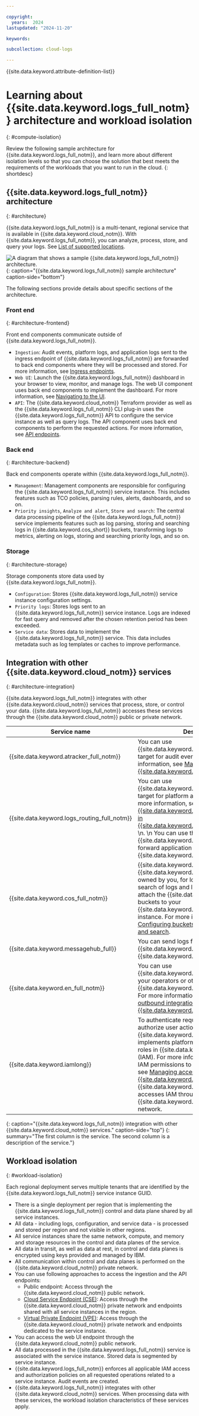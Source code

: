```yaml
---

copyright:
  years:  2024
lastupdated: "2024-11-20"

keywords:

subcollection: cloud-logs

---
```


{{site.data.keyword.attribute-definition-list}}


# Learning about {{site.data.keyword.logs_full_notm}} architecture and workload isolation
{: #compute-isolation}

Review the following sample architecture for {{site.data.keyword.logs_full_notm}}, and learn more about different isolation levels so that you can choose the solution that best meets the requirements of the workloads that you want to run in the cloud.
{: shortdesc}

## {{site.data.keyword.logs_full_notm}} architecture
{: #architecture}

{{site.data.keyword.logs_full_notm}} is a multi-tenant, regional service that is available in {{site.data.keyword.cloud_notm}}. With {{site.data.keyword.logs_full_notm}}, you can analyze, process, store, and query your logs. See [List of supported locations](/docs/cloud-logs?topic=cloud-logs-regions).

![A diagram that shows a sample {{site.data.keyword.logs_full_notm}} architecture.](images/architecture-workload-isolation.drawio.svg "{{site.data.keyword.logs_full_notm}} architecture sample."){: caption="{{site.data.keyword.logs_full_notm}} sample architecture" caption-side="bottom"}

The following sections provide details about specific sections of the architecture.

### Front end
{: #architecture-frontend}

Front end components communicate outside of {{site.data.keyword.logs_full_notm}}.

* `Ingestion`: Audit events, platform logs, and application logs sent to the ingress endpoint of {{site.data.keyword.logs_full_notm}} are forwarded to back end components where they will be processed and stored. For more information, see [Ingress endpoints](/docs/cloud-logs?topic=cloud-logs-endpoints_ingress).
* `Web UI`: Launch the {{site.data.keyword.logs_full_notm}} dashboard in your browser to view, monitor, and manage logs. The web UI component uses back end components to implement the dashboard. For more information, see [Navigating to the UI](/docs/cloud-logs?topic=cloud-logs-instance-launch).
* `API`: The {{site.data.keyword.cloud_notm}} Terraform provider as well as the {{site.data.keyword.logs_full_notm}} CLI plug-in uses the {{site.data.keyword.logs_full_notm}} API to configure the service instance as well as query logs. The API component uses back end components to perform the requested actions. For more information, see [API endpoints](/docs/cloud-logs?topic=cloud-logs-endpoints_api).

### Back end
{: #architecture-backend}

Back end components operate within {{site.data.keyword.logs_full_notm}}.

* `Management`: Management components are responsible for configuring the {{site.data.keyword.logs_full_notm}} service instance. This includes features such as TCO policies, parsing rules, alerts, dashboards, and so on.
* `Priority insights`, `Analyze and alert`, `Store and search`: The central data processing pipeline of the {{site.data.keyword.logs_full_notm}} service implements features such as log parsing, storing and searching logs in {{site.data.keyword.cos_short}} buckets, transforming logs to metrics, alerting on logs, storing and searching priority logs, and so on.

### Storage
{: #architecture-storage}

Storage components store data used by {{site.data.keyword.logs_full_notm}}.

* `Configuration`: Stores {{site.data.keyword.logs_full_notm}} service instance configuration settings.
* `Priority logs`: Stores logs sent to an {{site.data.keyword.logs_full_notm}} service instance. Logs are indexed for fast query and removed after the chosen retention period has been exceeded.
* `Service data`: Stores data to implement the {{site.data.keyword.logs_full_notm}} service. This data includes metadata such as log templates or caches to improve performance.

## Integration with other {{site.data.keyword.cloud_notm}} services
{: #architecture-integration}

{{site.data.keyword.logs_full_notm}} integrates with other {{site.data.keyword.cloud_notm}} services that process, store, or control your data. {{site.data.keyword.logs_full_notm}} accesses these services through the {{site.data.keyword.cloud_notm}} public or private network.

| Service name | Description |
|------------|-------------------------------------|
| {{site.data.keyword.atracker_full_notm}} | You can use {{site.data.keyword.logs_full_notm}} as a target for audit events. For more information, see [Managing targets in {{site.data.keyword.atracker_full_notm}}](/docs/atracker?topic=atracker-target_v2). |
| {{site.data.keyword.logs_routing_full_notm}} | You can use {{site.data.keyword.logs_full_notm}} as a target for platform and application logs. For more information, see [Creating an {{site.data.keyword.logs_full_notm}} tenant in {{site.data.keyword.logs_routing_full_notm}}](/docs/logs-router?topic=logs-router-tenant-create&interface=ui).  \n. \n You can use the {{site.data.keyword.agent}} to collect and forward application logs to {{site.data.keyword.logs_full_notm}}.  |
| {{site.data.keyword.cos_full_notm}} | {{site.data.keyword.logs_full_notm}} uses {{site.data.keyword.cos_short}} buckets, owned by you, for long term storage and search of logs and log metrics. You need to attach the {{site.data.keyword.cos_short}} buckets to your {{site.data.keyword.logs_full_notm}} service instance. For more information, see [Configuring buckets for long term storage and search](/docs/cloud-logs?topic=cloud-logs-about-bucket). |
| {{site.data.keyword.messagehub_full}} | You can send logs from {{site.data.keyword.logs_full_notm}} to an {{site.data.keyword.messagehub_full}} topic.  |
| {{site.data.keyword.en_full_notm}} | You can use {{site.data.keyword.en_full_notm}} to notify your operators or other systems about {{site.data.keyword.logs_full_notm}} alerts. For more information, see [Configuring an outbound integration for {{site.data.keyword.logs_full_notm}}](/docs/cloud-logs?topic=cloud-logs-event-notifications-configure). |
| {{site.data.keyword.iamlong}} | To authenticate requests to the service and authorize user actions, {{site.data.keyword.logs_full_notm}} implements platform and service access roles in {{site.data.keyword.iamshort}} (IAM). For more information about required IAM permissions to work with the service, see [Managing access for {{site.data.keyword.logs_full_notm}}](/docs/cloud-logs?topic=cloud-logs-iam).  \n. \n {{site.data.keyword.logs_full_notm}} accesses IAM through {{site.data.keyword.cloud_notm}} public network. |
{: caption="{{site.data.keyword.logs_full_notm}}  integration with other {{site.data.keyword.cloud_notm}} services." caption-side="top"}
{: summary="The first column is the service. The second column is a description of the service."}

## Workload isolation
{: #workload-isolation}

Each regional deployment serves multiple tenants that are identified by the {{site.data.keyword.logs_full_notm}} service instance GUID.

* There is a single deployment per region that is implementing the {{site.data.keyword.logs_full_notm}} control and data plane shared by all service instances.
* All data - including logs, configuration, and service data - is processed and stored per region and not visible in other regions.
* All service instances share the same network, compute, and memory and storage resources in the control and data planes of the service.
* All data in transit, as well as data at rest, in control and data planes is encrypted using keys provided and managed by IBM.
* All communication within control and data planes is performed on the {{site.data.keyword.cloud_notm}} private network.
* You can use following approaches to access the ingestion and the API endpoints:
    * Public endpoint: Access through the {{site.data.keyword.cloud_notm}} public network.
    * [Cloud Service Endpoint (CSE)](/docs/account?topic=account-service-endpoints-overview): Access through the {{site.data.keyword.cloud_notm}} private network and endpoints shared with all service instances in the region.
    * [Virtual Private Endpoint (VPE)](/docs/vpc?topic=vpc-about-vpe): Access through the {{site.data.keyword.cloud_notm}} private network and endpoints dedicated to the service instance.
* You can access the web UI endpoint through the {{site.data.keyword.cloud_notm}} public network.
* All data processed in the {{site.data.keyword.logs_full_notm}} service is associated with the service instance. Stored data is segmented by service instance.
* {{site.data.keyword.logs_full_notm}} enforces all applicable IAM access and authorization policies on all requested operations related to a service instance. Audit events are created.
* {{site.data.keyword.logs_full_notm}} integrates with other {{site.data.keyword.cloud_notm}} services. When processing data with these services, the workload isolation characteristics of these services apply.
